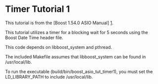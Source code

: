 # Timer Tutorial 1

This tutorial is from the [Boost 1.54.0 ASIO Manual] [1].

This tutorial utilizes a timer for a blocking wait for 5 seconds using the
Boost Date Time header file.

This code depends on libboost\_system and pthread.

The included Makefile assumes that libboost\_system can be found in
/usr/local/lib.

To run the executable (build/bin/boost\_asio\_tut\_timer1), you must set the
LD\_LIBRARY\_PATH to include /usr/local/lib.

  [1]: http://www.boost.org/doc/libs/1_54_0/doc/html/boost_asio/tutorial/tuttimer1.html
